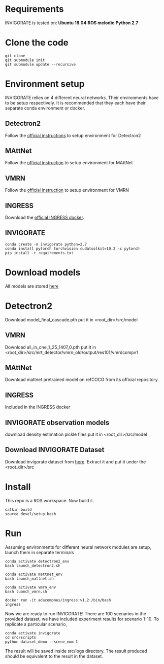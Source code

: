 # Requirements
INVIGORATE is tested on:
**Ubuntu 18.04**
**ROS melodic**
**Python 2.7**

# Clone the code
```
git clone
git submodule init
git submodule update --recursive
```

# Environment setup
INVIGORATE relies on 4 different neural networks. Their environments have to be setup respectively. It is recommended that they each have their separate conda environment or docker.
## Detectron2
Follow the [official instructions](https://github.com/facebookresearch/detectron2) to setup environment for Detectron2

## MAttNet
Follow the [official instruction](https://github.com/lichengunc/MAttNet) to setup environment for MAttNet

## VMRN
Follow the [official instruction](https://github.com/ZhangHanbo/Visual-Manipulation-Relationship-Network-Pytorch) to setup environment for VMRN

## INGRESS
Download the [official INGRESS docker](https://hub.docker.com/r/adacompnus/ingress).

## INVIGORATE
```
conda create -n invigorate python=2.7
conda install pytorch torchvision cudatoolkit=10.2 -c pytorch
pip install -r requirements.txt
```

# Download models
All models are stored [here](https://drive.google.com/drive/folders/1jLva2HR6QLxKdaXZBxK4RKI_dNQBDZtK?usp=sharing)
# Detectron2
Download model_final_cascade.pth
put it in <root_dir>/src/model

## VMRN
Download all_in_one_1_25_1407_0.pth
put it in <root_dir>/src/mrt_detector/vmrn_old/output/res101/vmrdcompv1

## MAttNet
Download mattnet pretrained model on refCOCO from its official repository.

## INGRESS
Included in the INGRESS docker

## INVIGORATE observation models
download density estimation pickle files
put it in <root_dir>/src/model

## Download INVIGORATE Dataset
Download invigorate dataset from [here](https://drive.google.com/file/d/1FUoLSZupPi1J3BNRY2VTYC1bKWe50ZRF/view?usp=sharing).
Extract it and put it under the <root_dir>/src

# Install
This repo is a ROS workspace. Now build it.
```
catkin build
source devel/setup.bash
```

# Run
Assuming environments for different neural network modules are setup, launch them in separate terminals
```
conda activate detectron2_env
bash launch_detectron2.sh
```
```
conda activate mattnet_env
bash launch_mattnet.sh
```
```
conda activate vmrn_env
bash luanch_vmrn.sh
```
```
docker run -it adacompnus/ingress:v1.2 /bin/bash
ingress
```

Now we are ready to run INVIGORATE! There are 100 scenarios in the provided dataset, we have included experiment results for scenario 1-10. To replicate a particular scenario,
```
conda activate invigorate
cd src/scripts
python dataset_demo --scene_num 1
```
The result will be saved inside src/logs directory. The result produced should be equivalent to the result in the dataset.
